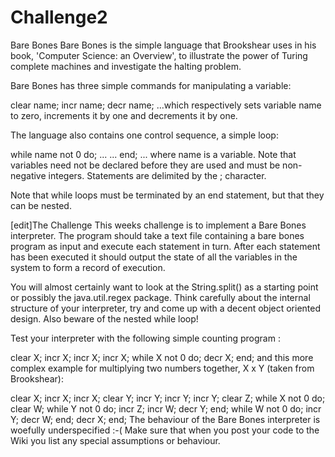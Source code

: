 # Challenge2
Bare Bones
Bare Bones is the simple language that Brookshear uses in his book, 'Computer Science: an Overview', to illustrate the power of Turing complete machines and investigate the halting problem.

Bare Bones has three simple commands for manipulating a variable:

clear name;
incr name;
decr name;
...which respectively sets variable name to zero, increments it by one and decrements it by one.

The language also contains one control sequence, a simple loop:

while name not 0 do;
...
...
end;
... where name is a variable. Note that variables need not be declared before they are used and must be non-negative integers. Statements are delimited by the ; character.

Note that while loops must be terminated by an end statement, but that they can be nested.

[edit]The Challenge
This weeks challenge is to implement a Bare Bones interpreter. The program should take a text file containing a bare bones program as input and execute each statement in turn. After each statement has been executed it should output the state of all the variables in the system to form a record of execution.

You will almost certainly want to look at the String.split() as a starting point or possibly the java.util.regex package. Think carefully about the internal structure of your interpreter, try and come up with a decent object oriented design. Also beware of the nested while loop!

Test your interpreter with the following simple counting program :

clear X;
incr X;
incr X;
incr X;
while X not 0 do;
   decr X;
end;
and this more complex example for multiplying two numbers together, X x Y (taken from Brookshear):

clear X;
incr X;
incr X;
clear Y;
incr Y;
incr Y;
incr Y;
clear Z;
while X not 0 do;
   clear W;
   while Y not 0 do;
      incr Z;
      incr W;
      decr Y;
   end;
   while W not 0 do;
      incr Y;
      decr W;
   end;
   decr X;
end;
The behaviour of the Bare Bones interpreter is woefully underspecified :-( Make sure that when you post your code to the Wiki you list any special assumptions or behaviour.

